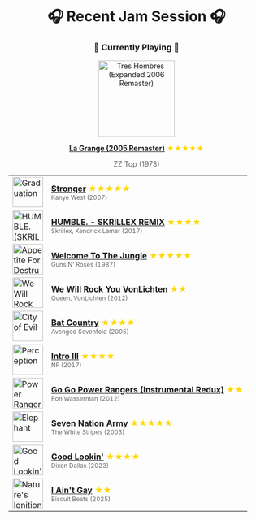 <div align='center'>

# 🎧 Recent Jam Session 🎧

<h3>🎵 Currently Playing 🎵</h3>

<a href="https://open.spotify.com/track/0u6JFVn0KHHlidZxNL9gVE"><img src="https://i.scdn.co/image/ab67616d0000b273db9c5945ce3a3f873695d18a" width="150" height="150" alt="Tres Hombres (Expanded 2006 Remaster)" /></a>

<b><a href="https://open.spotify.com/track/0u6JFVn0KHHlidZxNL9gVE">La Grange (2005 Remaster)</a></b><span style="color: gold;"> ★★★★★</span>

<span style="color: #666;">ZZ Top (1973)</span>

<table style='margin: 0 auto; max-width: 550px;'>
<tr>
<td width="60"><a href="https://open.spotify.com/track/0j2T0R9dR9qdJYsB7ciXhf"><img src="https://i.scdn.co/image/ab67616d0000b27326f7f19c7f0381e56156c94a" width="60" height="60" alt="Graduation" /></a></td>
<td><b><a href="https://open.spotify.com/track/0j2T0R9dR9qdJYsB7ciXhf">Stronger</a></b> <span style="color: gold;"> ★★★★★</span><br><span style="font-size: 12px; color: #666;">Kanye West (2007)</span></td>
</tr>
<tr>
<td width="60"><a href="https://open.spotify.com/track/65ES1qwOB577ZnTkizMXJJ"><img src="https://i.scdn.co/image/ab67616d0000b273bd01ceabd584855b2edd838d" width="60" height="60" alt="HUMBLE. (SKRILLEX REMIX)" /></a></td>
<td><b><a href="https://open.spotify.com/track/65ES1qwOB577ZnTkizMXJJ">HUMBLE. - SKRILLEX REMIX</a></b> <span style="color: gold;"> ★★★★</span><br><span style="font-size: 12px; color: #666;">Skrillex, Kendrick Lamar (2017)</span></td>
</tr>
<tr>
<td width="60"><a href="https://open.spotify.com/track/0G21yYKMZoHa30cYVi1iA8"><img src="https://i.scdn.co/image/ab67616d0000b27321ebf49b3292c3f0f575f0f5" width="60" height="60" alt="Appetite For Destruction" /></a></td>
<td><b><a href="https://open.spotify.com/track/0G21yYKMZoHa30cYVi1iA8">Welcome To The Jungle</a></b> <span style="color: gold;"> ★★★★★</span><br><span style="font-size: 12px; color: #666;">Guns N' Roses (1987)</span></td>
</tr>
<tr>
<td width="60"><a href="https://open.spotify.com/track/2nGbqswvRnByhSdtx9egGH"><img src="https://i.scdn.co/image/ab67616d0000b273eba27a544f660024655d31cd" width="60" height="60" alt="We Will Rock You VonLichten" /></a></td>
<td><b><a href="https://open.spotify.com/track/2nGbqswvRnByhSdtx9egGH">We Will Rock You VonLichten</a></b> <span style="color: gold;"> ★★</span><br><span style="font-size: 12px; color: #666;">Queen, VonLichten (2012)</span></td>
</tr>
<tr>
<td width="60"><a href="https://open.spotify.com/track/3sHH7lklbfpcraDDvYnjo7"><img src="https://i.scdn.co/image/ab67616d0000b27391b3adb195fd4017fd3d6400" width="60" height="60" alt="City of Evil" /></a></td>
<td><b><a href="https://open.spotify.com/track/3sHH7lklbfpcraDDvYnjo7">Bat Country</a></b> <span style="color: gold;"> ★★★★</span><br><span style="font-size: 12px; color: #666;">Avenged Sevenfold (2005)</span></td>
</tr>
<tr>
<td width="60"><a href="https://open.spotify.com/track/6e56CkYWD3JO6ovFZBA8po"><img src="https://i.scdn.co/image/ab67616d0000b273cd733919ee57d0cc466e152f" width="60" height="60" alt="Perception" /></a></td>
<td><b><a href="https://open.spotify.com/track/6e56CkYWD3JO6ovFZBA8po">Intro III</a></b> <span style="color: gold;"> ★★★★</span><br><span style="font-size: 12px; color: #666;">NF (2017)</span></td>
</tr>
<tr>
<td width="60"><a href="https://open.spotify.com/track/6DUlAlZiogrNBxCVCFhRO5"><img src="https://i.scdn.co/image/ab67616d0000b273f041979ddf9a834eaf417346" width="60" height="60" alt="Power Rangers Redux" /></a></td>
<td><b><a href="https://open.spotify.com/track/6DUlAlZiogrNBxCVCFhRO5">Go Go Power Rangers (Instrumental Redux)</a></b> <span style="color: gold;"> ★★</span><br><span style="font-size: 12px; color: #666;">Ron Wasserman (2012)</span></td>
</tr>
<tr>
<td width="60"><a href="https://open.spotify.com/track/3dPQuX8Gs42Y7b454ybpMR"><img src="https://i.scdn.co/image/ab67616d0000b273a69f71a8794e2d867a52f98f" width="60" height="60" alt="Elephant" /></a></td>
<td><b><a href="https://open.spotify.com/track/3dPQuX8Gs42Y7b454ybpMR">Seven Nation Army</a></b> <span style="color: gold;"> ★★★★★</span><br><span style="font-size: 12px; color: #666;">The White Stripes (2003)</span></td>
</tr>
<tr>
<td width="60"><a href="https://open.spotify.com/track/1BHse4ulQefGTZZIeziZqr"><img src="https://i.scdn.co/image/ab67616d0000b27358069480bf4c7ab709cfb022" width="60" height="60" alt="Good Lookin'" /></a></td>
<td><b><a href="https://open.spotify.com/track/1BHse4ulQefGTZZIeziZqr">Good Lookin'</a></b> <span style="color: gold;"> ★★★★</span><br><span style="font-size: 12px; color: #666;">Dixon Dallas (2023)</span></td>
</tr>
<tr>
<td width="60"><a href="https://open.spotify.com/track/20hs5uYcsZa1BsZafOid24"><img src="https://i.scdn.co/image/ab67616d0000b273852a96198bd457cfd37e1ad1" width="60" height="60" alt="Nature's Ignition" /></a></td>
<td><b><a href="https://open.spotify.com/track/20hs5uYcsZa1BsZafOid24">I Ain't Gay</a></b> <span style="color: gold;"> ★★</span><br><span style="font-size: 12px; color: #666;">Biscuit Beats (2025)</span></td>
</tr>
</table>
</div>

